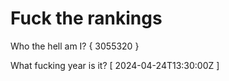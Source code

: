 # Fuck the rankings

Who the hell am I?
{ 3055320 }

What fucking year is it?
[ 2024-04-24T13:30:00Z ]
